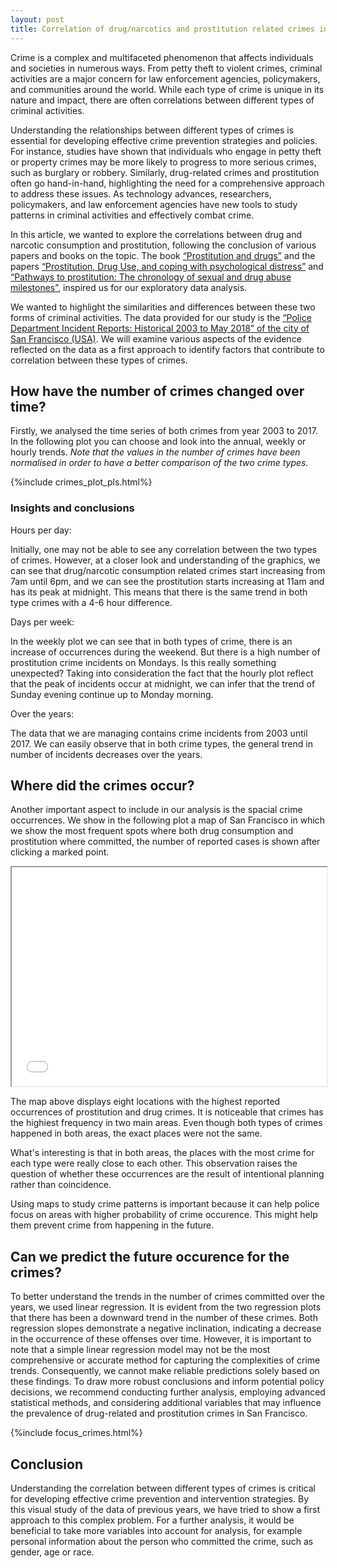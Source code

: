 ```yaml
---
layout: post
title: Correlation of drug/narcotics and prostitution related crimes in San Francisco.
---
```


Crime is a complex and multifaceted phenomenon that affects individuals and societies in numerous ways. From petty theft to violent crimes, criminal activities are a major concern for law enforcement agencies, policymakers, and communities around the world. While each type of crime is unique in its nature and impact, there are often correlations between different types of criminal activities.

Understanding the relationships between different types of crimes is essential for developing effective crime prevention strategies and policies. For instance, studies have shown that individuals who engage in petty theft or property crimes may be more likely to progress to more serious crimes, such as burglary or robbery. Similarly, drug-related crimes and prostitution often go hand-in-hand, highlighting the need for a comprehensive approach to address these issues. As technology advances, researchers, policymakers, and law enforcement agencies have new tools to study patterns in criminal activities and effectively combat crime.

In this article, we wanted to explore the correlations between drug and narcotic consumption and prostitution, following the conclusion of various papers and books on the topic. The book [“Prostitution and drugs”](https://www.ojp.gov/ncjrs/virtual-library/abstracts/prostitution-and-drugs) and the papers [“Prostitution, Drug Use, and coping with psychological distress”](https://journals.sagepub.com/doi/pdf/10.1177/002204260003000407) and [“Pathways to prostitution: The chronology of sexual and drug abuse milestones”](https://www.tandfonline.com/doi/abs/10.1080/00224499809551951), inspired us for our exploratory data analysis.

We wanted to highlight the similarities and differences between these two forms of criminal activities. The data provided for our study is the [“Police Department Incident Reports: Historical 2003 to May 2018”  of the city of San Francisco (USA)](https://data.sfgov.org/Public-Safety/Police-Department-Incident-Reports-Historical-2003/tmnf-yvry). We will examine various aspects of the evidence reflected on the data as a first approach to identify factors that contribute to correlation between these types of crimes.



## How have the number of crimes changed over time?

Firstly, we analysed the time series of both crimes from year 2003 to 2017. In the following plot you can choose and look into the annual, weekly or hourly trends. *Note that the values in the number of crimes have been normalised in order to have a better comparison of the two crime types.*

{%include crimes_plot_pls.html%}

### Insights and conclusions

Hours per day:

Initially, one may not be able to see any correlation between the two types of crimes. However, at a closer look and understanding of the graphics, we can see that drug/narcotic consumption related crimes start increasing from 7am until 6pm, and we can see the prostitution starts increasing at 11am and has its peak at midnight. This means that there is the same trend in both type crimes with a 4-6 hour difference. 

Days per week:

In the weekly plot we can see that in both types of crime, there is an increase of occurrences during the weekend. But there is a high number of prostitution crime incidents on Mondays. Is this really something unexpected? Taking into consideration the fact that the hourly plot reflect that the peak of incidents occur at midnight, we can infer that the trend of Sunday evening continue up to Monday morning.

Over the years:

The data that we are managing contains crime incidents from 2003 until 2017. We can easily observe that in both crime types, the general trend in number of incidents decreases over the years.



## Where did the crimes occur? 

Another important aspect to include in our analysis is the spacial crime occurrences. We show in the following plot a map of San Francisco in which we show the most frequent spots where both drug consumption and prostitution where committed, the number of reported cases is shown after clicking a marked point.

<div>
    <iframe src="map.html"  width="100%" height="350">
    </iframe>
</div>


The map above displays eight locations with the highest reported occurrences of prostitution and drug crimes. It is noticeable that crimes has the highiest frequency in two main areas. Even though both types of crimes happened in both areas, the exact places were not the same.

What's interesting is that in both areas, the places with the most crime for each type were really close to each other.  This observation raises the question of whether these occurrences are the result of intentional planning rather than coincidence.

Using maps to study crime patterns is important because it can help police focus on areas with higher probability of crime occurence. This might help them prevent crime from happening in the future.



## Can we predict the future occurence for the crimes?

To better understand the trends in the number of crimes committed over the years, we used linear regression. It is evident from the two regression plots that there has been a downward trend in the number of these crimes. Both regression slopes demonstrate a negative inclination, indicating a decrease in the occurrence of these offenses over time. However, it is important to note that a simple linear regression model may not be the most comprehensive or accurate method for capturing the complexities of crime trends. Consequently, we cannot make reliable predictions solely based on these findings. To draw more robust conclusions and inform potential policy decisions, we recommend conducting further analysis, employing advanced statistical methods, and considering additional variables that may influence the prevalence of drug-related and prostitution crimes in San Francisco.

{%include focus_crimes.html%}

## Conclusion

Understanding the correlation between different types of crimes is critical for developing effective crime prevention and intervention strategies. By this visual study of the data of previous years, we have tried to show a first approach to this complex problem. For a further analysis, it would be beneficial to take more variables into account for analysis, for example personal information about the person who committed the crime, such as gender, age or race.

